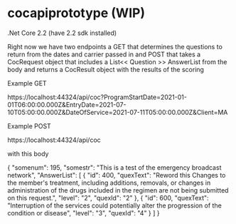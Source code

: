 # cocapiprototype (WIP)

.Net Core 2.2 (have 2.2 sdk installed)

Right now we have two endpoints a 
GET that determines the questions to return from the dates and carrier passed in
    and 
POST that takes a CocRequest object that includes a List<< Question >> AnswerList from the body 
    and returns a CocResult object with the results of the scoring
    
Example GET

https://localhost:44324/api/coc?ProgramStartDate=2021-01-01T06:00:00.000Z&EntryDate=2021-07-10T05:00:00.000Z&DateOfService=2021-07-11T05:00:00.000Z&Client=MA

Example POST

https://localhost:44324/api/coc

with this body

{
	"somenum": 195,
	"somestr": "This is a test of the emergency broadcast network",
	"AnswerList": [
		{
			"id": 400,
			"quexText": "Reword this Changes to the member's treatment, including  additions, removals, or changes in administration of the drugs included in the regimen are not being submitted on this request.",
			"level": "2",
			"quexId": "2"
		},
		{
			"id": 600,
			"quexText": "Interruption of the services could potentially alter the progression of the condition or disease",
			"level": "3",
			"quexId": "4"
		}
	]
}
